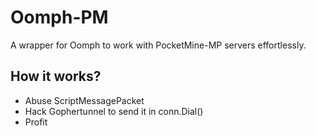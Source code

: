 # Oomph-PM
A wrapper for Oomph to work with PocketMine-MP servers effortlessly.

## How it works?
* Abuse ScriptMessagePacket
* Hack Gophertunnel to send it in conn.Dial()
* Profit